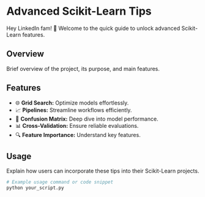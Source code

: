 # Advanced Scikit-Learn Tips


Hey LinkedIn fam! 🌟 Welcome to the quick guide to unlock advanced Scikit-Learn features.

## Overview

Brief overview of the project, its purpose, and main features.

## Features

- 🌐 **Grid Search:** Optimize models effortlessly.
- 📈 **Pipelines:** Streamline workflows efficiently.
- 🎯 **Confusion Matrix:** Deep dive into model performance.
- 📊 **Cross-Validation:** Ensure reliable evaluations.
- 🔍 **Feature Importance:** Understand key features.

## Usage

Explain how users can incorporate these tips into their Scikit-Learn projects.

```bash
# Example usage command or code snippet
python your_script.py
